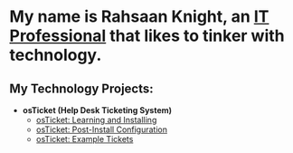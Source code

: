 <h1>My name is Rahsaan Knight, an <a href="https://www.linkedin.com">IT Professional</a> that likes to tinker with technology.</h1>

<h2>My Technology Projects:</h2>

- <b>osTicket (Help Desk Ticketing System)</b>
  - [osTicket: Learning and Installing](https://github.com/mazeman222/osTicket-Learning-and-Installing)
  - [osTicket: Post-Install Configuration](https://github.com/mazeman222/post-install-config)
  - [osTicket: Example Tickets](https://github.com/mazeman222/example-tickets-osTicket)


<!-- <h2>🤳Connect with me:</h2>

[<img align="left" alt="Josh | Twitter" width="22px" src="https://cdn.jsdelivr.net/npm/simple-icons@v3/icons/twitter.svg" />][twitter]
[<img align="left" alt="Josh | LinkedIn" width="22px" src="https://cdn.jsdelivr.net/npm/simple-icons@v3/icons/linkedin.svg" />][linkedin]
[<img align="left" alt="Josh | Instagram" width="22px" src="https://cdn.jsdelivr.net/npm/simple-icons@v3/icons/instagram.svg" />][instagram]

[twitter]: https://twitter.com/Josh
[instagram]: https://www.instagram.com/Josh
[linkedin]: https://linkedin.com/in/Josh 
-->



